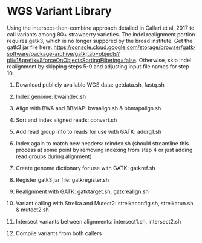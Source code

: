 # WGS Variant Library

Using the intersect-then-combine approach detailed in Callari et al, 2017 to call variants among 80+ strawberry varieties. The indel realignment portion requires gatk3, which is no longer suppored by the broad institute. Get the gatk3 jar file here: https://console.cloud.google.com/storage/browser/gatk-software/package-archive/gatk;tab=objects?pli=1&prefix=&forceOnObjectsSortingFiltering=false. Otherwise, skip indel realignment by skipping steps 5-9 and adjusting input file names for step 10. 

1. Download publicly available WGS data: getdata.sh, fastq.sh

2. Index genome: bwaindex.sh

3. Align with BWA and BBMAP: bwaalign.sh & bbmapalign.sh

4. Sort and index aligned reads: convert.sh

5. Add read group info to reads for use with GATK: addrg1.sh

6. Index again to match new headers: reindex.sh (should streamline this process at some point by removing indexing from step 4 or just adding read groups during alignment)

7. Create genome dictionary for use with GATK: gatkref.sh

8. Register gatk3 jar file: gatkregister.sh

9. Realignment with GATK: gatktarget.sh, gatkrealign.sh

10. Variant calling with Strelka and Mutect2: strelkaconfig.sh, strelkarun.sh & mutect2.sh

11. Intersect variants between alignments: intersect1.sh, intersect2.sh

12. Compile variants from both callers
